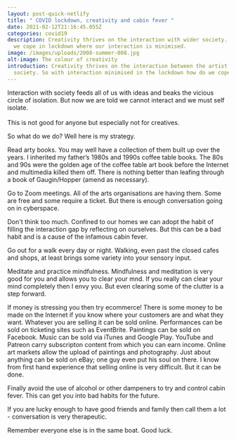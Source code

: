 ```yaml
---
layout: post-quick-netlify
title: " COVID lockdown, creativity and cabin fever "
date: 2021-02-12T21:16:45.055Z
categories: covid19
description: Creativity thrives on the interaction with wider society. So how do
  we cope in lockdown where our interaction is minimised.
image: /images/uploads/2008-summer-008.jpg
alt-image: The colour of creativity
introduction: Creativity thrives on the interaction between the artist and
  society. So with interaction minimised in the lockdown how do we cope?
---
```

Interaction with society feeds all of us with ideas and beaks the vicious circle of isolation. But now we are told we cannot interact and we must self isolate.\
\
This is not good for anyone but especially not for creatives.

So what do we do? Well here is my strategy.

Read arty books. You may well have a collection of them built up over the years. I inherited my father’s 1980s and 1990s coffee table books. The 80s and 90s were the golden age of the coffee table art book before the Internet and multimedia killed them off. There is nothing better than leafing through a book of Gaugin/Hopper (amend as necessary).

Go to Zoom meetings. All of the arts organisations are having them. Some are free and some require a ticket. But there is enough conversation going on in cyberspace.

Don't think too much. Confined to our homes we can adopt the habit of filling the interaction gap by reflecting on ourselves. But this can be a bad habit and is a cause of the infamous cabin fever.

Go out for a walk every day or night. Walking, even past the closed cafes and shops, at least brings some variety into your sensory input.

Meditate and practice mindfulness. Mindfulness and meditation is very good for you and allows you to clear your mnd. If you really can clear your mind completely then I envy you. But even clearing some of the clutter is a step forward.

If money is stressing you then try ecommerce! There is some money to be made on the Internet if you know where your customers are and what they want. Whatever you are selling it can be sold online. Performances can be sold on ticketing sites such as EventBrite. Paintings can be sold on Facebook. Music can be sold via iTunes and Google Play. YouTube and Patreon carry subscripton content from which you can earn income. Online art markets allow the upload of paintings and photography. Just about anything can be sold on eBay; one guy even put his soul on there. I know from first hand experience that selling online is very difficult. But it can be done.

Finally avoid the use of alcohol or other dampeners to try and control cabin fever. This can get you into bad habits for the future. 

If you are lucky enough to have good friends and family then call them a lot - conversation is very therapeutic.

Remember everyone else is in the same boat. Good luck.